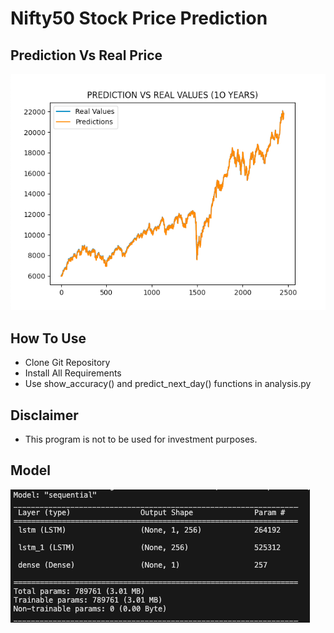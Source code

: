 # Nifty50 Stock Price Prediction

## Prediction Vs Real Price
![Alt text](accuracy.png)

## How To Use
- Clone Git Repository
- Install All Requirements
- Use show_accuracy() and predict_next_day() functions in analysis.py

## Disclaimer
- This program is not to be used for investment purposes.

## Model
![Alt text](model.png)
